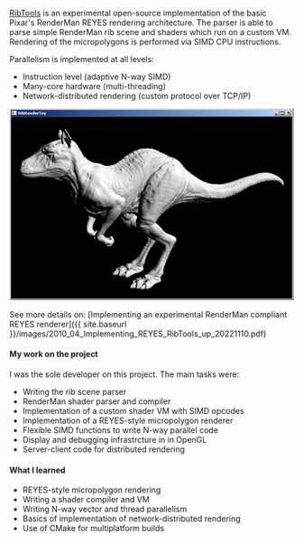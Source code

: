 [RibTools](https://github.com/dpasca/RibTools) is an experimental open-source implementation of the basic Pixar's RenderMan REYES rendering architecture. The parser is able to parse simple RenderMan rib scene and shaders which run on a custom VM.
Rendering of the micropolygons is performed via SIMD CPU instructions.

Parallelism is implemented at all levels:
- Instruction level (adaptive N-way SIMD)
- Many-core hardware (multi-threading)
- Network-distributed rendering (custom protocol over TCP/IP)

![](https://github.com/dpasca/RibTools/raw/master/docs/progress/2010-01-26_killeroo_properly_displaced.png)

See more details on: [Implementing an experimental RenderMan compliant REYES renderer]({{ site.baseurl }}/images/2010_04_Implementing_REYES_RibTools_up_20221110.pdf)

#### My work on the project

I was the sole developer on this project. The main tasks were:

- Writing the rib scene parser
- RenderMan shader parser and compiler
- Implementation of a custom shader VM with SIMD opcodes
- Implementation of a REYES-style micropolygon renderer
- Flexible SIMD functions to write N-way parallel code
- Display and debugging infrastrcture in in OpenGL
- Server-client code for distributed rendering

#### What I learned

- REYES-style micropolygon rendering
- Writing a shader compiler and VM
- Writing N-way vector and thread parallelism
- Basics of implementation of network-distributed rendering
- Use of CMake for multiplatform builds
